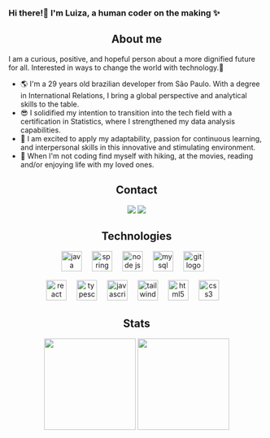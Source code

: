 ### Hi there!👋 I'm Luiza, a human coder on the making ✨

<h2 align="center">
  About me
</h2>

<div align="center">
<p align="left">
I am a curious, positive, and hopeful person about a more dignified future for all. Interested in ways to change the world with technology.💜
</p>
<ul align="left">
  <li>
      🌎 I'm a 29 years old brazilian developer from São Paulo. With a degree in International Relations, I bring a global perspective and analytical skills to the table. 
  </li>
  <li>
      😎 I solidified my intention to transition into the tech field with a certification in Statistics, where I strengthened my data analysis capabilities. 
  </li>
  <li>
      🚀 I am excited to apply my adaptability, passion for continuous learning, and interpersonal skills in this innovative and stimulating environment.
  </li>
  <li>
    🍃 When I'm not coding find myself with hiking, at the movies, reading and/or enjoying life with my loved ones.
  </li>
</ul>
</div>

<h2 align="center">
  Contact
</h2>

<div align="center">
<a href = "mailto:contato@seu-usuário-aqui"><img loading="lazy" src="https://img.shields.io/badge/Gmail-D14836?style=for-the-badge&logo=gmail&logoColor=white" target="_blank"></a>
<a href="https://www.linkedin.com/in/seu-usuário-linkedln-aqui" target="_blank"><img loading="lazy" src="https://img.shields.io/badge/-LinkedIn-%230077B5?style=for-the-badge&logo=linkedin&logoColor=white" target="_blank"></a>   
</div>

<h2 align="center">
  Technologies
</h2>
<div align="center">
  <img src="https://skillicons.dev/icons?i=java&theme=light" height="40" alt="java logo"  />
  <img width="12" />
  <img src="https://skillicons.dev/icons?i=spring&theme=light" height="40" alt="spring logo"  />
  <img width="12" />
  <img src="https://skillicons.dev/icons?i=nodejs" height="40" alt="node js logo"  />
  <img width="12" />
  <img src="https://skillicons.dev/icons?i=mysql" height="40" alt="mysql logo"  />
  <img width="12" />
  <img src="https://skillicons.dev/icons?i=git" height="40" alt="git logo"  />
  <img width="12" />
  <p></p>
  <img src="https://skillicons.dev/icons?i=react" height="40" alt="react logo"  />
  <img width="12" />
  <img src="https://skillicons.dev/icons?i=ts" height="40" alt="typescript logo"  />
  <img width="12" />
  <img src="https://skillicons.dev/icons?i=js" height="40" alt="javascript logo"  />
  <img width="12" />
  <img src="https://skillicons.dev/icons?i=tailwind" height="40" alt="tailwind css logo"  />
  <img width="12" />
  <img src="https://skillicons.dev/icons?i=html" height="40" alt="html5 logo"  />
  <img width="12" />
  <img src="https://skillicons.dev/icons?i=css" height="40" alt="css3 logo"  />
  <img width="12" />
</div>

<h2 align="center">
  Stats
</h2>
<div align="center">
  <img height="180em" src="https://github-readme-stats.vercel.app/api?username=luizakormann&include_all_commits=true&count_private=true&show_icons=true&rank_icon=github&theme="/>
  <img height="180em" src="https://github-readme-stats.vercel.app/api/top-langs/?username=luizakormann&layout=compact&theme="/>
</div>
